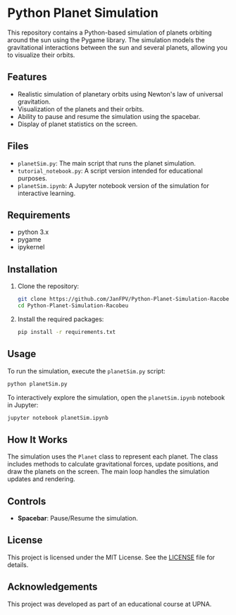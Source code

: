 # Python Planet Simulation

This repository contains a Python-based simulation of planets orbiting around the sun using the Pygame library. The simulation models the gravitational interactions between the sun and several planets, allowing you to visualize their orbits.

## Features

- Realistic simulation of planetary orbits using Newton's law of universal gravitation.
- Visualization of the planets and their orbits.
- Ability to pause and resume the simulation using the spacebar.
- Display of planet statistics on the screen.

## Files

- `planetSim.py`: The main script that runs the planet simulation.
- `tutorial_notebook.py`: A script version intended for educational purposes.
- `planetSim.ipynb`: A Jupyter notebook version of the simulation for interactive learning.

## Requirements

- python 3.x
- pygame
- ipykernel

## Installation

1. Clone the repository:
   ```sh
   git clone https://github.com/JanFPV/Python-Planet-Simulation-Racobeu.git
   cd Python-Planet-Simulation-Racobeu
   ```

2. Install the required packages:
   ```sh
   pip install -r requirements.txt
   ```

## Usage

To run the simulation, execute the `planetSim.py` script:
```sh
python planetSim.py
```

To interactively explore the simulation, open the `planetSim.ipynb` notebook in Jupyter:
```sh
jupyter notebook planetSim.ipynb
```

## How It Works

The simulation uses the `Planet` class to represent each planet. The class includes methods to calculate gravitational forces, update positions, and draw the planets on the screen. The main loop handles the simulation updates and rendering.

## Controls

- **Spacebar**: Pause/Resume the simulation.

## License

This project is licensed under the MIT License. See the [LICENSE](LICENSE) file for details.

## Acknowledgements

This project was developed as part of an educational course at UPNA.

